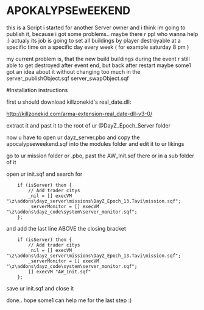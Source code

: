 APOKALYPSEwEEKEND
=================


this is a Script i started for another Server owner and i think im going to publish it, because i got some problems.. maybe there r ppl who wanna help :)
actualy its job is going to set all buildings by player destroyable at a specific time on a specific day every week ( for example saturday 8 pm )

my current problem is, that the new build buildings during the event r still able to get destroyed after event end, but back after restart
maybe some1 got an idea about it without changing too much in the server_publishObject.sqf server_swapObject.sqf


#Installation instructions

first u should download killzonekid's real_date.dll:

http://killzonekid.com/arma-extension-real_date-dll-v3-0/

extract it and past it to the root of ur @DayZ_Epoch_Server folder


now u have to open ur dayz_server.pbo and copy the apocalypseweekend.sqf into the modules folder and edit it to ur likings

go to ur mission folder or .pbo, past the AW_Init.sqf there or in a sub folder of it


open ur init.sqf and search for

~~~~
	if (isServer) then {
		// Add trader citys
		_nil = [] execVM "\z\addons\dayz_server\missions\DayZ_Epoch_13.Tavi\mission.sqf";
		_serverMonitor = [] execVM "\z\addons\dayz_code\system\server_monitor.sqf";
	};
~~~~

and add the last line ABOVE the closing bracket

~~~~
	if (isServer) then {
		// Add trader citys
		_nil = [] execVM "\z\addons\dayz_server\missions\DayZ_Epoch_13.Tavi\mission.sqf";
		_serverMonitor = [] execVM "\z\addons\dayz_code\system\server_monitor.sqf";
		[] execVM "AW_Init.sqf"
	};
~~~~

save ur init.sqf and close it


done.. hope some1 can help me for the last step :)
